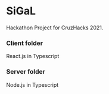 # SiGaL
Hackathon Project for CruzHacks 2021.


### Client folder 
React.js in Typescript


### Server folder
Node.js in Typescript